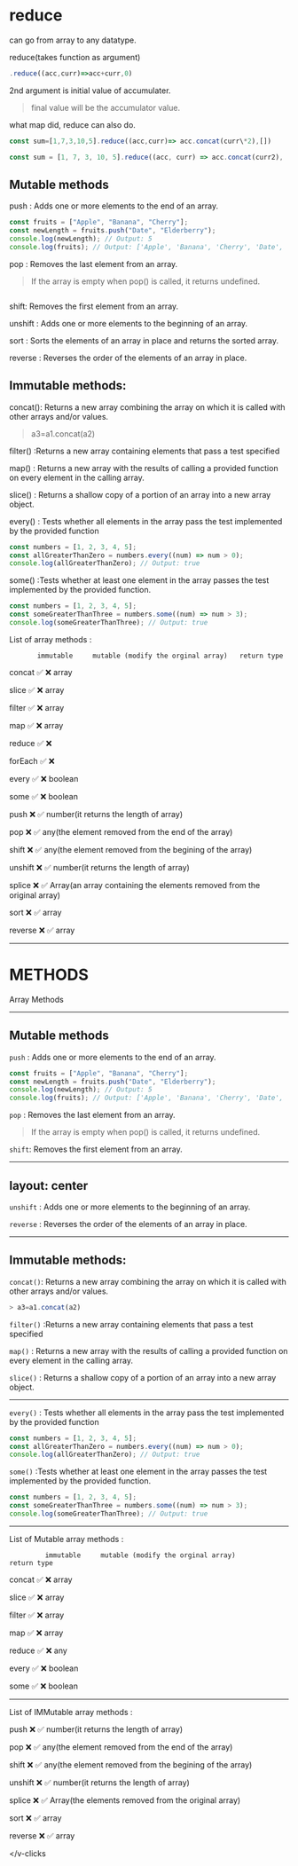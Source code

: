 # reduce

can go from array to any datatype.

reduce(takes function as argument)

```js
.reduce((acc,curr)=>acc+curr,0)
```

2nd argument is initial value of accumulater.

> final value will be the accumulator value.

what map did, reduce can also do.

```js
const sum=[1,7,3,10,5].reduce((acc,curr)=> acc.concat(curr\*2),[])
```

```js
const sum = [1, 7, 3, 10, 5].reduce((acc, curr) => acc.concat(curr2), []);
```

## Mutable methods

push : Adds one or more elements to the end of an array.

```js
const fruits = ["Apple", "Banana", "Cherry"];
const newLength = fruits.push("Date", "Elderberry");
console.log(newLength); // Output: 5
console.log(fruits); // Output: ['Apple', 'Banana', 'Cherry', 'Date', 'Elderberry']
```

pop : Removes the last element from an array.

> If the array is empty when pop() is called, it returns undefined.

```js

```

shift: Removes the first element from an array.

unshift : Adds one or more elements to the beginning of an array.

sort : Sorts the elements of an array in place and returns the sorted array.

reverse : Reverses the order of the elements of an array in place.

## Immutable methods:

concat(): Returns a new array combining the array on which it is called with other arrays and/or values.

> a3=a1.concat(a2)

filter() :Returns a new array containing elements that pass a test specified

map() : Returns a new array with the results of calling a provided function on every element in the calling array.

slice() : Returns a shallow copy of a portion of an array into a new array object.

every() : Tests whether all elements in the array pass the test implemented by the provided function

```js
const numbers = [1, 2, 3, 4, 5];
const allGreaterThanZero = numbers.every((num) => num > 0);
console.log(allGreaterThanZero); // Output: true
```

some() :Tests whether at least one element in the array passes the test implemented by the provided function.

```js
const numbers = [1, 2, 3, 4, 5];
const someGreaterThanThree = numbers.some((num) => num > 3);
console.log(someGreaterThanThree); // Output: true
```

List of array methods :

           immutable     mutable (modify the orginal array)   return type

concat ✅ ❌ array

slice ✅ ❌ array

filter ✅ ❌ array

map ✅ ❌ array

reduce ✅ ❌

forEach ✅ ❌

every ✅ ❌ boolean

some ✅ ❌ boolean

push ❌ ✅ number(it returns the length of array)

pop ❌ ✅ any(the element removed from the end of the array)

shift ❌ ✅ any(the element removed from the begining of the array)

unshift ❌ ✅ number(it returns the length of array)

splice ❌ ✅ Array(an array containing the elements removed from the original array)

sort ❌ ✅ array

reverse ❌ ✅ array

---

# METHODS

Array Methods

---

<v-clicks>

## Mutable methods

`push` : Adds one or more elements to the end of an array.

```js
const fruits = ["Apple", "Banana", "Cherry"];
const newLength = fruits.push("Date", "Elderberry");
console.log(newLength); // Output: 5
console.log(fruits); // Output: ['Apple', 'Banana', 'Cherry', 'Date', 'Elderberry']
```

`pop` : Removes the last element from an array.

> If the array is empty when pop() is called, it returns undefined.

`shift`: Removes the first element from an array.
</v-clicks>

---

## layout: center

<v-clicks>

`unshift` : Adds one or more elements to the beginning of an array.

`reverse` : Reverses the order of the elements of an array in place.

</v-clicks>

---

<v-clicks>

## Immutable methods:

`concat()`: Returns a new array combining the array on which it is called with other arrays and/or values.

```js
> a3=a1.concat(a2)
```

`filter()` :Returns a new array containing elements that pass a test specified

`map()` : Returns a new array with the results of calling a provided function on every element in the calling array.

`slice()` : Returns a shallow copy of a portion of an array into a new array object.

</v-clicks>

---

<v-clicks>

`every()` : Tests whether all elements in the array pass the test implemented by the provided function

```js
const numbers = [1, 2, 3, 4, 5];
const allGreaterThanZero = numbers.every((num) => num > 0);
console.log(allGreaterThanZero); // Output: true
```

`some()` :Tests whether at least one element in the array passes the test implemented by the provided function.

```js
const numbers = [1, 2, 3, 4, 5];
const someGreaterThanThree = numbers.some((num) => num > 3);
console.log(someGreaterThanThree); // Output: true
```

</v-clicks>

---

List of Mutable array methods :

             immutable     mutable (modify the orginal array)        return type

concat ✅ ❌ array

slice ✅ ❌ array

filter ✅ ❌ array

map ✅ ❌ array

reduce ✅ ❌ any

every ✅ ❌ boolean

some ✅ ❌ boolean

---

List of IMMutable array methods :

push ❌ ✅ number(it returns the length of array)

pop ❌ ✅ any(the element removed from the end of the array)

shift ❌ ✅ any(the element removed from the begining of the array)

unshift ❌ ✅ number(it returns the length of array)

splice ❌ ✅ Array(the elements removed from the original array)

sort ❌ ✅ array

reverse ❌ ✅ array

</v-clicks
